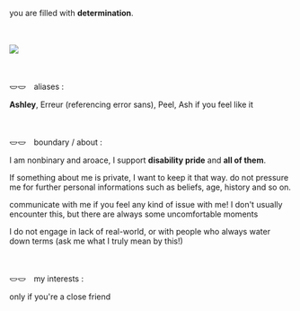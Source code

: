 <p>you are filled with <b>determination</b>.</p>
　

![](https://64.media.tumblr.com/07d3b7f8ec3a9942d21d27308414fda4/c28daed5d50cdf70-23/s2048x3072/4410d871574f8f0e37bd542f6a6399f5377f8126.pnj)

　
<p>𐃬𐃬　aliases :</p>
<p><b>Ashley</b>, Erreur (referencing error sans), Peel, Ash if you feel like it</p>
　
<p>𐃬𐃬　boundary / about :</p>
<p>I am nonbinary and aroace, I support <b>disability pride</b> and <b>all of them</b>. </p>
<p>If something about me is private, I want to keep it that way. do not pressure me for further personal informations such as beliefs, age, history and so on.</p>
<p>communicate with me if you feel any kind of issue with me! I don't usually encounter this, but there are always some uncomfortable moments</p>
<p>I do not engage in lack of real-world, or with people who always water down terms (ask me what I truly mean by this!)</p>
　
<p>𐃬𐃬　my interests :</p>
<p>only if you're a close friend</p>